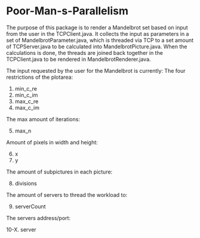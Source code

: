 # Poor-Man-s-Parallelism

The purpose of this package is to render a Mandelbrot set based on input from the user in the TCPClient.java. It collects the input as parameters in a set of MandelbrotParameter.java, which is threaded via TCP to a set amount of TCPServer.java to be calculated into MandelbrotPicture.java. When the calculations is done, the threads are joined back together in the TCPClient.java to be rendered in MandelbrotRenderer.java.

The input requested by the user for the Mandelbrot is currently:
  The four restrictions of the plotarea:
1. min_c_re
2. min_c_im
3. max_c_re
4. max_c_im

  The max amount of iterations:
  
5. max_n

  Amount of pixels in width and height:
  
6. x
7. y

  The amount of subpictures in each picture:
  
8. divisions

  The amount of servers to thread the workload to:
  
9. serverCount

  The servers address/port:
  
10-X. server 
